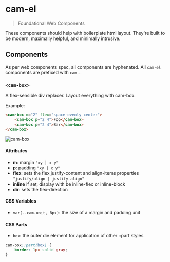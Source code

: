 # cam-el
> Foundational Web Components

These components should help with boilerplate html layout. They're built to be modern, maximally helpful, and minimally intrusive.

## Components
As per web components spec, all components are hyphenated. All `cam-el` components are prefixed with `cam-`.

### `<cam-box>`
A flex-sensible div replacer. Layout everything with cam-box.

Example:
```html
<cam-box m="2" flex="space-evenly center">
	<cam-box p="2 4">Foo</cam-box>
	<cam-box p="2 4">Bar</cam-box>
</cam-box>
```

![cam-box](https://imgur.com/Kd3quCq)

#### Attributes
- **m**: margin `"xy | x y"`
- **p**: padding `"xy | x y"`
- **flex**: sets the flex justify-content and align-items properties `"justify/align | justify align"`
- **inline** if set, display with be inline-flex or inline-block
- **dir**: sets the flex-direction

#### CSS Variables
- `var(--cam-unit, 8px)`: the size of a margin and padding unit

#### CSS Parts
- `box`: the outer div element for application of other ::part styles

```css
cam-box::part(box) {
	border: 1px solid gray;
}
```


